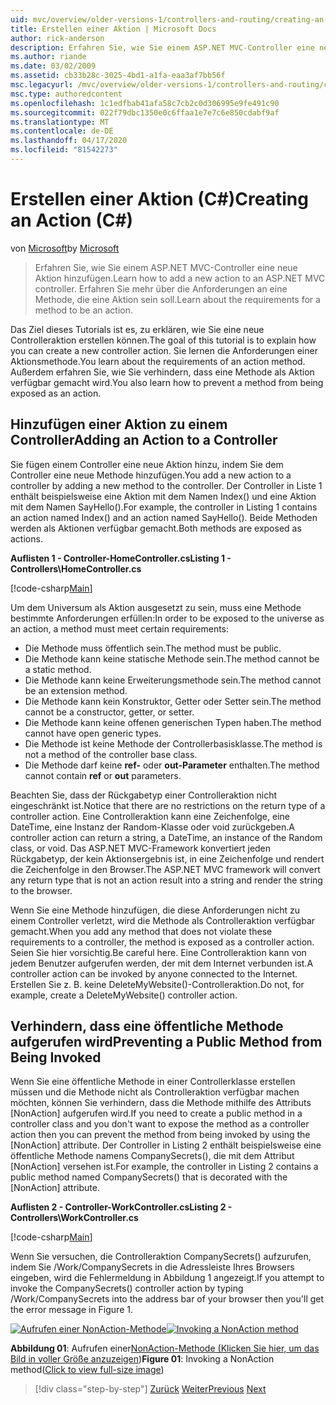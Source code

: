 ```yaml
---
uid: mvc/overview/older-versions-1/controllers-and-routing/creating-an-action-cs
title: Erstellen einer Aktion | Microsoft Docs
author: rick-anderson
description: Erfahren Sie, wie Sie einem ASP.NET MVC-Controller eine neue Aktion hinzufügen. Erfahren Sie mehr über die Anforderungen an eine Methode, die eine Aktion sein soll.
ms.author: riande
ms.date: 03/02/2009
ms.assetid: cb33b28c-3025-4bd1-a1fa-eaa3af7bb56f
msc.legacyurl: /mvc/overview/older-versions-1/controllers-and-routing/creating-an-action-cs
msc.type: authoredcontent
ms.openlocfilehash: 1c1edfbab41afa58c7cb2c0d306995e9fe491c90
ms.sourcegitcommit: 022f79dbc1350e0c6ffaa1e7e7c6e850cdabf9af
ms.translationtype: MT
ms.contentlocale: de-DE
ms.lasthandoff: 04/17/2020
ms.locfileid: "81542273"
---
```

# <a name="creating-an-action-c"></a><span data-ttu-id="de43f-104">Erstellen einer Aktion (C#)</span><span class="sxs-lookup"><span data-stu-id="de43f-104">Creating an Action (C#)</span></span>

<span data-ttu-id="de43f-105">von [Microsoft](https://github.com/microsoft)</span><span class="sxs-lookup"><span data-stu-id="de43f-105">by [Microsoft](https://github.com/microsoft)</span></span>

> <span data-ttu-id="de43f-106">Erfahren Sie, wie Sie einem ASP.NET MVC-Controller eine neue Aktion hinzufügen.</span><span class="sxs-lookup"><span data-stu-id="de43f-106">Learn how to add a new action to an ASP.NET MVC controller.</span></span> <span data-ttu-id="de43f-107">Erfahren Sie mehr über die Anforderungen an eine Methode, die eine Aktion sein soll.</span><span class="sxs-lookup"><span data-stu-id="de43f-107">Learn about the requirements for a method to be an action.</span></span>

<span data-ttu-id="de43f-108">Das Ziel dieses Tutorials ist es, zu erklären, wie Sie eine neue Controlleraktion erstellen können.</span><span class="sxs-lookup"><span data-stu-id="de43f-108">The goal of this tutorial is to explain how you can create a new controller action.</span></span> <span data-ttu-id="de43f-109">Sie lernen die Anforderungen einer Aktionsmethode.</span><span class="sxs-lookup"><span data-stu-id="de43f-109">You learn about the requirements of an action method.</span></span> <span data-ttu-id="de43f-110">Außerdem erfahren Sie, wie Sie verhindern, dass eine Methode als Aktion verfügbar gemacht wird.</span><span class="sxs-lookup"><span data-stu-id="de43f-110">You also learn how to prevent a method from being exposed as an action.</span></span>

## <a name="adding-an-action-to-a-controller"></a><span data-ttu-id="de43f-111">Hinzufügen einer Aktion zu einem Controller</span><span class="sxs-lookup"><span data-stu-id="de43f-111">Adding an Action to a Controller</span></span>

<span data-ttu-id="de43f-112">Sie fügen einem Controller eine neue Aktion hinzu, indem Sie dem Controller eine neue Methode hinzufügen.</span><span class="sxs-lookup"><span data-stu-id="de43f-112">You add a new action to a controller by adding a new method to the controller.</span></span> <span data-ttu-id="de43f-113">Der Controller in Liste 1 enthält beispielsweise eine Aktion mit dem Namen Index() und eine Aktion mit dem Namen SayHello().</span><span class="sxs-lookup"><span data-stu-id="de43f-113">For example, the controller in Listing 1 contains an action named Index() and an action named SayHello().</span></span> <span data-ttu-id="de43f-114">Beide Methoden werden als Aktionen verfügbar gemacht.</span><span class="sxs-lookup"><span data-stu-id="de43f-114">Both methods are exposed as actions.</span></span>

<span data-ttu-id="de43f-115">**Auflisten 1 - Controller-HomeController.cs**</span><span class="sxs-lookup"><span data-stu-id="de43f-115">**Listing 1 - Controllers\HomeController.cs**</span></span>

[!code-csharp[Main](creating-an-action-cs/samples/sample1.cs)]

<span data-ttu-id="de43f-116">Um dem Universum als Aktion ausgesetzt zu sein, muss eine Methode bestimmte Anforderungen erfüllen:</span><span class="sxs-lookup"><span data-stu-id="de43f-116">In order to be exposed to the universe as an action, a method must meet certain requirements:</span></span>

- <span data-ttu-id="de43f-117">Die Methode muss öffentlich sein.</span><span class="sxs-lookup"><span data-stu-id="de43f-117">The method must be public.</span></span>
- <span data-ttu-id="de43f-118">Die Methode kann keine statische Methode sein.</span><span class="sxs-lookup"><span data-stu-id="de43f-118">The method cannot be a static method.</span></span>
- <span data-ttu-id="de43f-119">Die Methode kann keine Erweiterungsmethode sein.</span><span class="sxs-lookup"><span data-stu-id="de43f-119">The method cannot be an extension method.</span></span>
- <span data-ttu-id="de43f-120">Die Methode kann kein Konstruktor, Getter oder Setter sein.</span><span class="sxs-lookup"><span data-stu-id="de43f-120">The method cannot be a constructor, getter, or setter.</span></span>
- <span data-ttu-id="de43f-121">Die Methode kann keine offenen generischen Typen haben.</span><span class="sxs-lookup"><span data-stu-id="de43f-121">The method cannot have open generic types.</span></span>
- <span data-ttu-id="de43f-122">Die Methode ist keine Methode der Controllerbasisklasse.</span><span class="sxs-lookup"><span data-stu-id="de43f-122">The method is not a method of the controller base class.</span></span>
- <span data-ttu-id="de43f-123">Die Methode darf keine **ref-** oder **out-Parameter** enthalten.</span><span class="sxs-lookup"><span data-stu-id="de43f-123">The method cannot contain **ref** or **out** parameters.</span></span>

<span data-ttu-id="de43f-124">Beachten Sie, dass der Rückgabetyp einer Controlleraktion nicht eingeschränkt ist.</span><span class="sxs-lookup"><span data-stu-id="de43f-124">Notice that there are no restrictions on the return type of a controller action.</span></span> <span data-ttu-id="de43f-125">Eine Controlleraktion kann eine Zeichenfolge, eine DateTime, eine Instanz der Random-Klasse oder void zurückgeben.</span><span class="sxs-lookup"><span data-stu-id="de43f-125">A controller action can return a string, a DateTime, an instance of the Random class, or void.</span></span> <span data-ttu-id="de43f-126">Das ASP.NET MVC-Framework konvertiert jeden Rückgabetyp, der kein Aktionsergebnis ist, in eine Zeichenfolge und rendert die Zeichenfolge in den Browser.</span><span class="sxs-lookup"><span data-stu-id="de43f-126">The ASP.NET MVC framework will convert any return type that is not an action result into a string and render the string to the browser.</span></span>

<span data-ttu-id="de43f-127">Wenn Sie eine Methode hinzufügen, die diese Anforderungen nicht zu einem Controller verletzt, wird die Methode als Controlleraktion verfügbar gemacht.</span><span class="sxs-lookup"><span data-stu-id="de43f-127">When you add any method that does not violate these requirements to a controller, the method is exposed as a controller action.</span></span> <span data-ttu-id="de43f-128">Seien Sie hier vorsichtig.</span><span class="sxs-lookup"><span data-stu-id="de43f-128">Be careful here.</span></span> <span data-ttu-id="de43f-129">Eine Controlleraktion kann von jedem Benutzer aufgerufen werden, der mit dem Internet verbunden ist.</span><span class="sxs-lookup"><span data-stu-id="de43f-129">A controller action can be invoked by anyone connected to the Internet.</span></span> <span data-ttu-id="de43f-130">Erstellen Sie z. B. keine DeleteMyWebsite()-Controlleraktion.</span><span class="sxs-lookup"><span data-stu-id="de43f-130">Do not, for example, create a DeleteMyWebsite() controller action.</span></span>

## <a name="preventing-a-public-method-from-being-invoked"></a><span data-ttu-id="de43f-131">Verhindern, dass eine öffentliche Methode aufgerufen wird</span><span class="sxs-lookup"><span data-stu-id="de43f-131">Preventing a Public Method from Being Invoked</span></span>

<span data-ttu-id="de43f-132">Wenn Sie eine öffentliche Methode in einer Controllerklasse erstellen müssen und die Methode nicht als Controlleraktion verfügbar machen möchten, können Sie verhindern, dass die Methode mithilfe des Attributs [NonAction] aufgerufen wird.</span><span class="sxs-lookup"><span data-stu-id="de43f-132">If you need to create a public method in a controller class and you don't want to expose the method as a controller action then you can prevent the method from being invoked by using the [NonAction] attribute.</span></span> <span data-ttu-id="de43f-133">Der Controller in Listing 2 enthält beispielsweise eine öffentliche Methode namens CompanySecrets(), die mit dem Attribut [NonAction] versehen ist.</span><span class="sxs-lookup"><span data-stu-id="de43f-133">For example, the controller in Listing 2 contains a public method named CompanySecrets() that is decorated with the [NonAction] attribute.</span></span>

<span data-ttu-id="de43f-134">**Auflisten 2 - Controller-WorkController.cs**</span><span class="sxs-lookup"><span data-stu-id="de43f-134">**Listing 2 - Controllers\WorkController.cs**</span></span>

[!code-csharp[Main](creating-an-action-cs/samples/sample2.cs)]

<span data-ttu-id="de43f-135">Wenn Sie versuchen, die Controlleraktion CompanySecrets() aufzurufen, indem Sie /Work/CompanySecrets in die Adressleiste Ihres Browsers eingeben, wird die Fehlermeldung in Abbildung 1 angezeigt.</span><span class="sxs-lookup"><span data-stu-id="de43f-135">If you attempt to invoke the CompanySecrets() controller action by typing /Work/CompanySecrets into the address bar of your browser then you'll get the error message in Figure 1.</span></span>

<span data-ttu-id="de43f-136">[![Aufrufen einer NonAction-Methode](creating-an-action-cs/_static/image1.jpg)](creating-an-action-cs/_static/image1.png)</span><span class="sxs-lookup"><span data-stu-id="de43f-136">[![Invoking a NonAction method](creating-an-action-cs/_static/image1.jpg)](creating-an-action-cs/_static/image1.png)</span></span>

<span data-ttu-id="de43f-137">**Abbildung 01**: Aufrufen einer[NonAction-Methode (Klicken Sie hier, um das Bild in voller Größe anzuzeigen](creating-an-action-cs/_static/image2.png))</span><span class="sxs-lookup"><span data-stu-id="de43f-137">**Figure 01**: Invoking a NonAction method([Click to view full-size image](creating-an-action-cs/_static/image2.png))</span></span>

> [!div class="step-by-step"]
> <span data-ttu-id="de43f-138">[Zurück](creating-a-controller-cs.md)
> [Weiter](asp-net-mvc-routing-overview-vb.md)</span><span class="sxs-lookup"><span data-stu-id="de43f-138">[Previous](creating-a-controller-cs.md)
[Next](asp-net-mvc-routing-overview-vb.md)</span></span>
